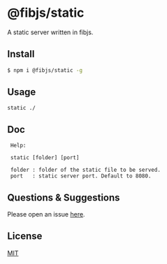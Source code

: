 # @fibjs/static

A static server written in fibjs.

## Install

```bash
$ npm i @fibjs/static -g
```

## Usage

```shell
static ./
```

## Doc

```
 Help:

 static [folder] [port]

 folder : folder of the static file to be served.
 port   : static server port. Default to 8080.
```

## Questions & Suggestions

Please open an issue [here](https://github.com/fibjs-modules/static/issues).

## License

[MIT](LICENSE)